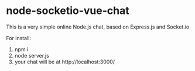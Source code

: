 # node-socketio-vue-chat
This is a very simple online Node.js chat, based on Express.js and Socket.io

For install:
1) npm i
2) node server.js
3) your chat will be at http://localhost:3000/
